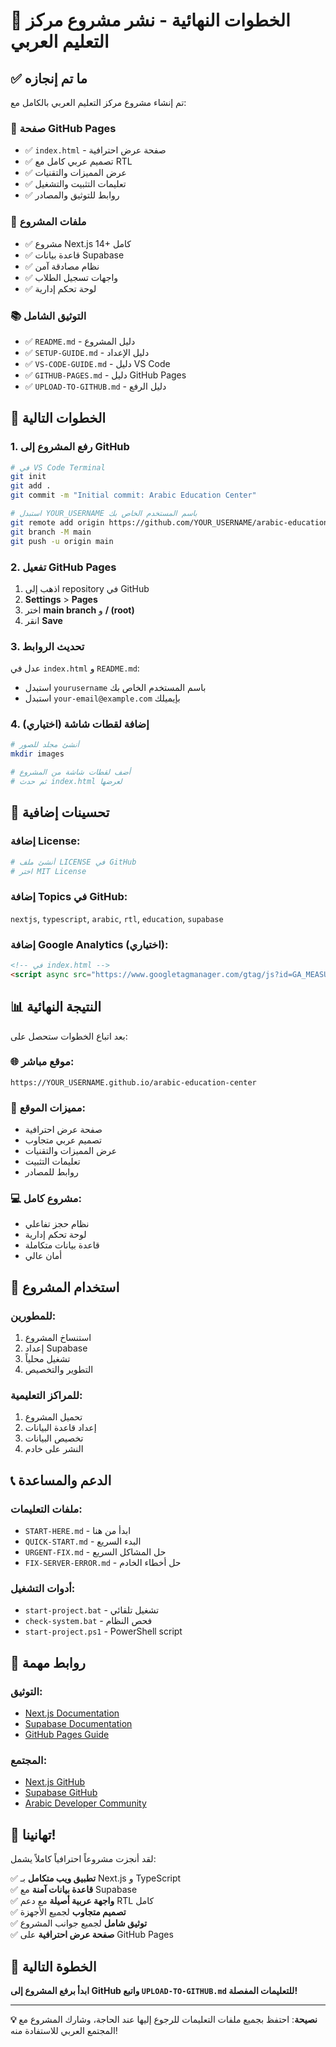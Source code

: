 # 🎯 الخطوات النهائية - نشر مشروع مركز التعليم العربي

## ✅ ما تم إنجازه

تم إنشاء مشروع مركز التعليم العربي بالكامل مع:

### 🎨 صفحة GitHub Pages
- ✅ `index.html` - صفحة عرض احترافية
- ✅ تصميم عربي كامل مع RTL
- ✅ عرض المميزات والتقنيات
- ✅ تعليمات التثبيت والتشغيل
- ✅ روابط للتوثيق والمصادر

### 📁 ملفات المشروع
- ✅ مشروع Next.js 14+ كامل
- ✅ قاعدة بيانات Supabase
- ✅ نظام مصادقة آمن
- ✅ واجهات تسجيل الطلاب
- ✅ لوحة تحكم إدارية

### 📚 التوثيق الشامل
- ✅ `README.md` - دليل المشروع
- ✅ `SETUP-GUIDE.md` - دليل الإعداد
- ✅ `VS-CODE-GUIDE.md` - دليل VS Code
- ✅ `GITHUB-PAGES.md` - دليل GitHub Pages
- ✅ `UPLOAD-TO-GITHUB.md` - دليل الرفع

## 🚀 الخطوات التالية

### 1. رفع المشروع إلى GitHub

```bash
# في VS Code Terminal
git init
git add .
git commit -m "Initial commit: Arabic Education Center"

# استبدل YOUR_USERNAME باسم المستخدم الخاص بك
git remote add origin https://github.com/YOUR_USERNAME/arabic-education-center.git
git branch -M main
git push -u origin main
```

### 2. تفعيل GitHub Pages

1. اذهب إلى repository في GitHub
2. **Settings** > **Pages**
3. اختر **main branch** و **/ (root)**
4. انقر **Save**

### 3. تحديث الروابط

عدل في `index.html` و `README.md`:
- استبدل `yourusername` باسم المستخدم الخاص بك
- استبدل `your-email@example.com` بإيميلك

### 4. إضافة لقطات شاشة (اختياري)

```bash
# أنشئ مجلد للصور
mkdir images

# أضف لقطات شاشة من المشروع
# ثم حدث index.html لعرضها
```

## 🌟 تحسينات إضافية

### إضافة License:
```bash
# أنشئ ملف LICENSE في GitHub
# اختر MIT License
```

### إضافة Topics في GitHub:
`nextjs`, `typescript`, `arabic`, `rtl`, `education`, `supabase`

### إضافة Google Analytics (اختياري):
```html
<!-- في index.html -->
<script async src="https://www.googletagmanager.com/gtag/js?id=GA_MEASUREMENT_ID"></script>
```

## 📊 النتيجة النهائية

بعد اتباع الخطوات ستحصل على:

### 🌐 موقع مباشر:
`https://YOUR_USERNAME.github.io/arabic-education-center`

### 📱 مميزات الموقع:
- صفحة عرض احترافية
- تصميم عربي متجاوب
- عرض المميزات والتقنيات
- تعليمات التثبيت
- روابط للمصادر

### 💻 مشروع كامل:
- نظام حجز تفاعلي
- لوحة تحكم إدارية
- قاعدة بيانات متكاملة
- أمان عالي

## 🎯 استخدام المشروع

### للمطورين:
1. استنساخ المشروع
2. إعداد Supabase
3. تشغيل محلياً
4. التطوير والتخصيص

### للمراكز التعليمية:
1. تحميل المشروع
2. إعداد قاعدة البيانات
3. تخصيص البيانات
4. النشر على خادم

## 📞 الدعم والمساعدة

### ملفات التعليمات:
- `START-HERE.md` - ابدأ من هنا
- `QUICK-START.md` - البدء السريع
- `URGENT-FIX.md` - حل المشاكل السريع
- `FIX-SERVER-ERROR.md` - حل أخطاء الخادم

### أدوات التشغيل:
- `start-project.bat` - تشغيل تلقائي
- `check-system.bat` - فحص النظام
- `start-project.ps1` - PowerShell script

## 🔗 روابط مهمة

### التوثيق:
- [Next.js Documentation](https://nextjs.org/docs)
- [Supabase Documentation](https://supabase.com/docs)
- [GitHub Pages Guide](https://docs.github.com/en/pages)

### المجتمع:
- [Next.js GitHub](https://github.com/vercel/next.js)
- [Supabase GitHub](https://github.com/supabase/supabase)
- [Arabic Developer Community](https://github.com/topics/arabic)

## 🎉 تهانينا!

لقد أنجزت مشروعاً احترافياً كاملاً يشمل:

✅ **تطبيق ويب متكامل** بـ Next.js و TypeScript  
✅ **قاعدة بيانات آمنة** مع Supabase  
✅ **واجهة عربية أصيلة** مع دعم RTL كامل  
✅ **تصميم متجاوب** لجميع الأجهزة  
✅ **توثيق شامل** لجميع جوانب المشروع  
✅ **صفحة عرض احترافية** على GitHub Pages  

## 🚀 الخطوة التالية

**ابدأ برفع المشروع إلى GitHub واتبع `UPLOAD-TO-GITHUB.md` للتعليمات المفصلة!**

---

**💡 نصيحة**: احتفظ بجميع ملفات التعليمات للرجوع إليها عند الحاجة، وشارك المشروع مع المجتمع العربي للاستفادة منه!
